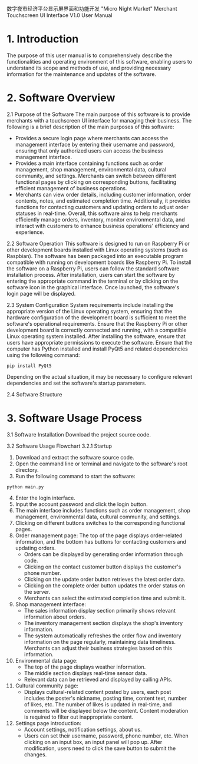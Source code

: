 数字夜市经济平台显示屏界面和功能开发
"Micro Night Market" Merchant Touchscreen UI Interface V1.0
User Manual

# 1. Introduction
The purpose of this user manual is to comprehensively describe the functionalities and operating environment of this software, enabling users to understand its scope and methods of use, and providing necessary information for the maintenance and updates of the software.

# 2. Software Overview
2.1 Purpose of the Software
The main purpose of this software is to provide merchants with a touchscreen UI interface for managing their business. The following is a brief description of the main purposes of this software:
- Provides a secure login page where merchants can access the management interface by entering their username and password, ensuring that only authorized users can access the business management interface.
- Provides a main interface containing functions such as order management, shop management, environmental data, cultural community, and settings. Merchants can switch between different functional pages by clicking on corresponding buttons, facilitating efficient management of business operations.
- Merchants can view order details, including customer information, order contents, notes, and estimated completion time. Additionally, it provides functions for contacting customers and updating orders to adjust order statuses in real-time. Overall, this software aims to help merchants efficiently manage orders, inventory, monitor environmental data, and interact with customers to enhance business operations' efficiency and experience.

2.2 Software Operation
This software is designed to run on Raspberry Pi or other development boards installed with Linux operating systems (such as Raspbian). The software has been packaged into an executable program compatible with running on development boards like Raspberry Pi. To install the software on a Raspberry Pi, users can follow the standard software installation process. After installation, users can start the software by entering the appropriate command in the terminal or by clicking on the software icon in the graphical interface. Once launched, the software's login page will be displayed.

2.3 System Configuration
System requirements include installing the appropriate version of the Linux operating system, ensuring that the hardware configuration of the development board is sufficient to meet the software's operational requirements. Ensure that the Raspberry Pi or other development board is correctly connected and running, with a compatible Linux operating system installed. After installing the software, ensure that users have appropriate permissions to execute the software. Ensure that the computer has Python installed and install PyQt5 and related dependencies using the following command:
```
pip install PyQt5
```
Depending on the actual situation, it may be necessary to configure relevant dependencies and set the software's startup parameters.

2.4 Software Structure

# 3. Software Usage Process
3.1 Software Installation
Download the project source code.

3.2 Software Usage Flowchart
3.2.1 Startup
1. Download and extract the software source code.
2. Open the command line or terminal and navigate to the software's root directory.
3. Run the following command to start the software:
```
python main.py
```
4. Enter the login interface.
5. Input the account password and click the login button.
6. The main interface includes functions such as order management, shop management, environmental data, cultural community, and settings.
7. Clicking on different buttons switches to the corresponding functional pages.
8. Order management page: The top of the page displays order-related information, and the bottom has buttons for contacting customers and updating orders.
    - Orders can be displayed by generating order information through code.
    - Clicking on the contact customer button displays the customer's phone number.
    - Clicking on the update order button retrieves the latest order data.
    - Clicking on the complete order button updates the order status on the server.
    - Merchants can select the estimated completion time and submit it.
9. Shop management interface:
    - The sales information display section primarily shows relevant information about orders.
    - The inventory management section displays the shop's inventory information.
    - The system automatically refreshes the order flow and inventory information on the page regularly, maintaining data timeliness. Merchants can adjust their business strategies based on this information.
10. Environmental data page:
    - The top of the page displays weather information.
    - The middle section displays real-time sensor data.
    - Relevant data can be retrieved and displayed by calling APIs.
11. Cultural community page:
    - Displays cultural-related content posted by users, each post includes the poster's nickname, posting time, content text, number of likes, etc. The number of likes is updated in real-time, and comments will be displayed below the content. Content moderation is required to filter out inappropriate content.
12. Settings page introduction:
    - Account settings, notification settings, about us.
    - Users can set their username, password, phone number, etc. When clicking on an input box, an input panel will pop up. After modification, users need to click the save button to submit the changes.
